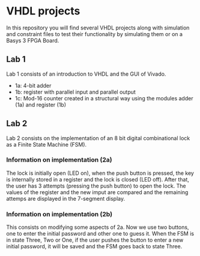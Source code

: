 # VHDL projects

In this repository you will find several VHDL projects along with simulation and constraint files to test their functionality by simulating them or on a Basys 3 FPGA Board.

## Lab 1

Lab 1 consists of an introduction to VHDL and the GUI of Vivado.

- 1a: 4-bit adder
- 1b: register with parallel input and parallel output
- 1c: Mod-16 counter created in a structural way using the modules adder (1a) and register (1b)

## Lab 2

Lab 2 consists on the implementation of an 8 bit digital combinational lock as a Finite State Machine (FSM).

### Information on implementation (2a)
The lock is initially open (LED on), when the push button is pressed, the key is internally stored in a register and the lock is closed (LED off). After that, the user has 3 attempts (pressing the push button) to open the lock. The values of the register and the new imput are compared and the remaining attemps are displayed in the 7-segment display.

### Information on implementation (2b)
This consists on modifying some aspects of 2a. Now we use two buttons, one to enter the initial password and other one to guess it. When the FSM is in state Three, Two or One, if the user pushes the button to enter a new initial password, it will be saved and the FSM goes back to state Three.

